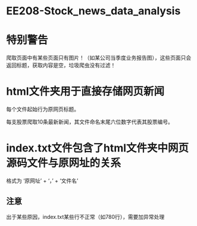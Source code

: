 # EE208-Stock_news_data_analysis

# 特别警告
爬取页面中有某些页面只有图片！（如某公司当季度业务报告图），这些页面只会返回标题，获取内容是空，垃圾爬虫没有过滤！
# html文件夹用于直接存储网页新闻
每个文件起始行为原网页标题。

每支股票爬取10条最新新闻，其文件命名末尾六位数字代表其股票编号。

# index.txt文件包含了html文件夹中网页源码文件与原网址的关系
格式为 ‘原网址’ + ‘，’ + ‘文件名’ 

## 注意
出于某些原因，index.txt某些行不正常（如780行），需要加异常处理


